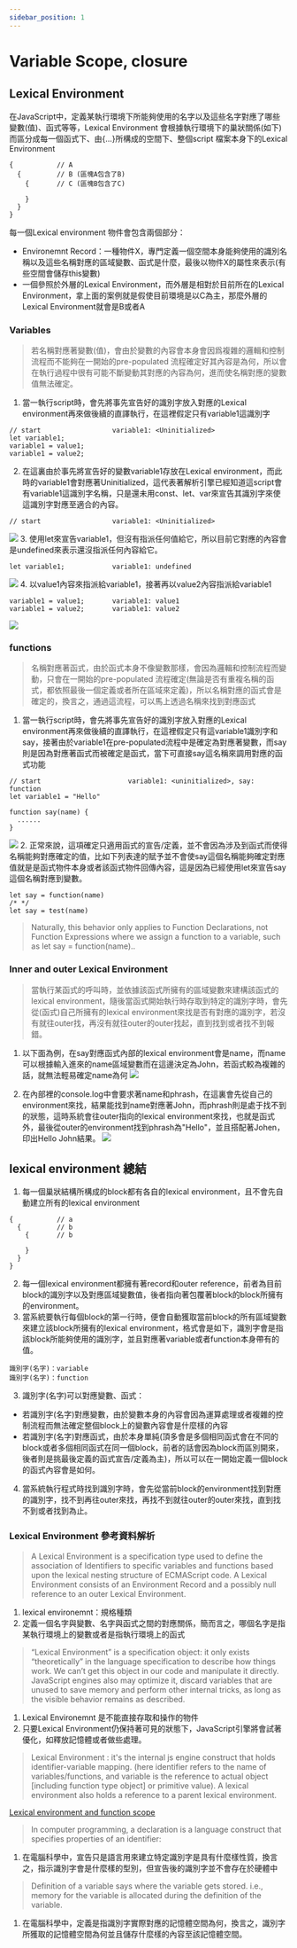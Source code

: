 ```yaml
---
sidebar_position: 1
---
```



# Variable Scope, closure



## Lexical Environment

在JavaScript中，定義某執行環境下所能夠使用的名字以及這些名字對應了哪些變數(值)、函式等等，Lexical Environment 會根據執行環境下的巢狀關係(如下)而區分成每一個函式下、由{...}所構成的空間下、整個script 檔案本身下的Lexical Environment

```
{           // A 
  {         // B (區塊A包含了B)
    {       // C (區塊B包含了C)

    }
  }
}
```

每一個Lexical environment 物件會包含兩個部分：
  - Environemnt Record：一種物件X，專門定義一個空間本身能夠使用的識別名稱以及這些名稱對應的區域變數、函式是什麼，最後以物件X的屬性來表示(有些空間會儲存this變數)
  - 一個參照於外層的Lexical Environment，而外層是相對於目前所在的Lexical Environment，拿上面的案例就是假使目前環境是以C為主，那麼外層的Lexical Environment就會是B或者A
  
###  Variables
> 若名稱對應著變數(值)，會由於變數的內容會本身會因爲複雜的邏輯和控制流程而不能夠在一開始的pre-populated 流程確定好其內容是為何，所以會在執行過程中很有可能不斷變動其對應的內容為何，進而使名稱對應的變數值無法確定。
1. 當一執行script時，會先將事先宣告好的識別字放入對應的Lexical environment再來做後續的直譯執行，在這裡假定只有variable1這識別字
```
// start                  variable1: <Uninitialized>
let variable1;
variable1 = value1;
variable1 = value2;
```
2. 在這裏由於事先將宣告好的變數variable1存放在Lexical environment，而此時的variable1會對應著Uninitialized，這代表著解析引擎已經知道這script會有variable1這識別字名稱，只是還未用const、let、var來宣告其識別字來使這識別字對應至適合的內容。

```
// start                  variable1: <Uninitialized>
```
![](https://res.cloudinary.com/dqfxgtyoi/image/upload/v1646572672/backend/lexical%20environment/lexical2var1_nyf40x.png)
3. 使用let來宣告variable1，但沒有指派任何值給它，所以目前它對應的內容會是undefined來表示還沒指派任何內容給它。
```
let variable1;            variable1: undefined
```
![](https://res.cloudinary.com/dqfxgtyoi/image/upload/v1646572672/backend/lexical%20environment/lexical2var2_ve6hgl.png)
4. 以value1內容來指派給variable1，接著再以value2內容指派給variable1
```
variable1 = value1;       variable1: value1
variable1 = value2;       variable1: value2
```
![](https://res.cloudinary.com/dqfxgtyoi/image/upload/v1646572672/backend/lexical%20environment/lexical2var3_pevvl3.png)
### functions
> 名稱對應著函式，由於函式本身不像變數那樣，會因為邏輯和控制流程而變動，只會在一開始的pre-populated 流程確定(無論是否有重複名稱的函式，都依照最後一個定義或者所在區域來定義)，所以名稱對應的函式會是確定的，換言之，通過這流程，可以馬上透過名稱來找到對應函式

1. 當一執行script時，會先將事先宣告好的識別字放入對應的Lexical environment再來做後續的直譯執行，在這裡假定只有這variable1識別字和say，接著由於variable1在pre-populated流程中是確定為對應著變數，而say則是因為對應著函式而被確定是函式，當下可直接say這名稱來調用對應的函式功能
```
// start                      variable1: <uninitialized>, say: function
let variable1 = "Hello"       

function say(name) {          
  ......
}
```
![](https://res.cloudinary.com/dqfxgtyoi/image/upload/v1646572672/backend/lexical%20environment/lexical2fun1_gjfsz8.png)
2. 正常來說，這項確定只適用函式的宣告/定義，並不會因為涉及到函式而使得名稱能夠對應確定的值，比如下列表達的賦予並不會使say這個名稱能夠確定對應值就是是函式物件本身或者該函式物件回傳內容，這是因為已經使用let來宣告say這個名稱對應到變數。
```
let say = function(name) 
/* */
let say = test(name)
```
> Naturally, this behavior only applies to Function Declarations, not Function Expressions where we assign a function to a variable, such as let say = function(name)..

### Inner and outer Lexical Environment
> 當執行某函式的呼叫時，並依據該函式所擁有的區域變數來建構該函式的lexical environment，隨後當函式開始執行時存取到特定的識別字時，會先從(函式)自己所擁有的lexical environment來找是否有對應的識別字，若沒有就往outer找，再沒有就往outer的outer找起，直到找到或者找不到報錯。

1. 以下面為例，在say對應函式內部的lexical environment會是name，而name可以根據輸入進來的name區域變數而在這邊決定為John，若函式較為複雜的話，就無法輕易確定name為何
![](https://res.cloudinary.com/dqfxgtyoi/image/upload/v1646574610/backend/lexical%20environment/Inner_and_outer_Lexical_Environment1_xcoty4.png)

2. 在內部裡的console.log中會要求著name和phrash，在這裏會先從自己的environment來找，結果能找到name對應著John，而phrash則是處于找不到的狀態，這時系統會往outer指向的lexical environment來找，也就是函式外，最後從outer的environment找到phrash為"Hello"，並且搭配著Johen，印出Hello John結果。
![](https://res.cloudinary.com/dqfxgtyoi/image/upload/v1646574610/backend/lexical%20environment/Inner_and_outer_Lexical_Environment2_sjxauw.png)


## lexical environment 總結
1. 每一個巢狀結構所構成的block都有各自的lexical environment，且不會先自動建立所有的lexical environment
```
{           // a
  {         // b
    {       // b

    }
  }
}
```
2. 每一個lexical environment都擁有著record和outer reference，前者為目前block的識別字以及對應區域變數值，後者指向著包覆著block的block所擁有的environment。
3. 當系統要執行每個block的第一行時，便會自動獲取當前block的所有區域變數來建立該block所擁有的lexical environment，格式會是如下，識別字會是指該block所能夠使用的識別字，並且對應著variable或者function本身帶有的值。
```
識別字(名字)：variable
識別字(名字)：function
```
3. 識別字(名字)可以對應變數、函式：
  - 若識別字(名字)對應變數，由於變數本身的內容會因為運算處理或者複雜的控制流程而無法確定整個block上的變數內容會是什麼樣的內容
  - 若識別字(名字)對應函式，由於本身單純(頂多會是多個相同函式會在不同的block或者多個相同函式在同一個block，前者的話會因為block而區別開來，後者則是挑最後定義的函式宣告/定義為主)，所以可以在一開始定義一個block的函式內容會是如何。
4. 當系統執行程式時找到識別字時，會先從當前block的environment找到對應的識別字，找不到再往outer來找，再找不到就往outer的outer來找，直到找不到或者找到為止。

### Lexical Environment 參考資料解析

> A Lexical Environment is a specification type used to define the association of Identifiers to specific variables and functions based upon the lexical nesting structure of ECMAScript code. A Lexical Environment consists of an Environment Record and a possibly null reference to an outer Lexical Environment.

1. lexical environemnt：規格種類
2. 定義一個名字與變數、名字與函式之間的對應關係，簡而言之，哪個名字是指某執行環境上的變數或者是指執行環境上的函式

> “Lexical Environment” is a specification object: it only exists “theoretically” in the language specification to describe how things work. We can’t get this object in our code and manipulate it directly. JavaScript engines also may optimize it, discard variables that are unused to save memory and perform other internal tricks, as long as the visible behavior remains as described.
1. Lexical Environemnt 是不能直接存取和操作的物件
2. 只要Lexical Environment仍保持著可見的狀態下，JavaScript引擎將會試著優化，如釋放記憶體或者做些處理。


> Lexical Environment : it's the internal js engine construct that holds identifier-variable mapping. (here identifier refers to the name of variables/functions, and variable is the reference to actual object [including function type object] or primitive value). A lexical environment also holds a reference to a parent lexical environment.

[Lexical environment and function scope](https://stackoverflow.com/questions/12599965/lexical-environment-and-function-scope)




> In computer programming, a declaration is a language construct that specifies properties of an identifier:
1. 在電腦科學中，宣告只是語言用來建立特定識別字是具有什麼樣性質，換言之，指示識別字會是什麼樣的型別，但宣告後的識別字並不會存在於硬體中


> Definition of a variable says where the variable gets stored. i.e., memory for the variable is allocated during the definition of the variable.
1. 在電腦科學中，定義是指識別字實際對應的記憶體空間為何，換言之，識別字所獲取的記憶體空間為何並且儲存什麼樣的內容至該記憶體空間。